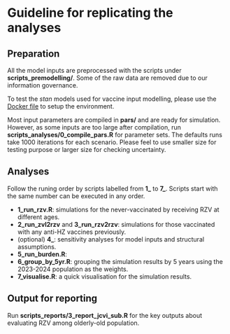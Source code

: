 # Guideline for replicating the analyses
  
  
## Preparation
All the model inputs are preprocessed with the scripts under **scripts_premodelling/**. Some of the raw data are removed due to our information governance.
  

To test the *stan* models used for vaccine input modelling, please use the [Docker file](docker-compose.yml) to setup the environment. 


Most input parameters are compiled in **pars/** and are ready for simulation. However, as some inputs are too large after compilation, run **scripts_analyses/0_compile_pars.R** for parameter sets. The defaults runs take 1000 iterations for each scenario. Please feel to use smaller size for testing purpose or larger size for checking uncertainty. 


## Analyses
Follow the runing order by scripts labelled from **1_** to **7_**. Scripts start with the same number can be executed in any order. 

- **1_run_rzv.R**: simulations for the never-vaccinated by receiving RZV at different ages.
- **2_run_zvl2rzv** and **3_run_rzv2rzv**: simulations for those vaccinated with any anti-HZ vaccines previously.
- (optional) **4_**: sensitivity analyses for model inputs and structural assumptions.
- **5_run_burden.R**: 
- **6_group_by_5yr.R**: grouping the simulation results by 5 years using the 2023-2024 population as the weights.
- **7_visualise.R**: a quick visualisation for the simulation results.


## Output for reporting

Run **scripts_reports/3_report_jcvi_sub.R** for the key outputs about evaluating RZV among olderly-old population.


